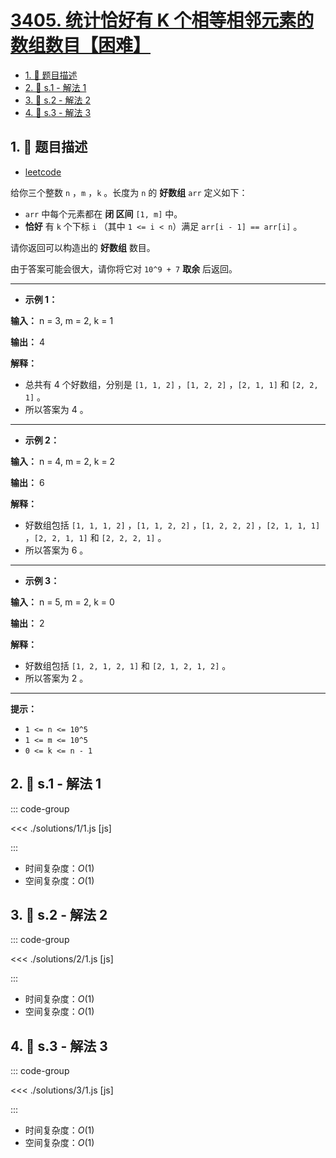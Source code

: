 # [3405. 统计恰好有 K 个相等相邻元素的数组数目【困难】](https://github.com/tnotesjs/TNotes.leetcode/tree/main/notes/3405.%20%E7%BB%9F%E8%AE%A1%E6%81%B0%E5%A5%BD%E6%9C%89%20K%20%E4%B8%AA%E7%9B%B8%E7%AD%89%E7%9B%B8%E9%82%BB%E5%85%83%E7%B4%A0%E7%9A%84%E6%95%B0%E7%BB%84%E6%95%B0%E7%9B%AE%E3%80%90%E5%9B%B0%E9%9A%BE%E3%80%91)

<!-- region:toc -->

- [1. 📝 题目描述](#1--题目描述)
- [2. 🎯 s.1 - 解法 1](#2--s1---解法-1)
- [3. 🎯 s.2 - 解法 2](#3--s2---解法-2)
- [4. 🎯 s.3 - 解法 3](#4--s3---解法-3)

<!-- endregion:toc -->

## 1. 📝 题目描述

- [leetcode](https://leetcode.cn/problems/count-the-number-of-arrays-with-k-matching-adjacent-elements/)

给你三个整数 `n` ，`m` ，`k` 。长度为 `n` 的 **好数组** `arr` 定义如下：

- `arr` 中每个元素都在 **闭 区间** `[1, m]` 中。
- **恰好** 有 `k` 个下标 `i` （其中 `1 <= i < n`）满足 `arr[i - 1] == arr[i]` 。

请你返回可以构造出的 **好数组** 数目。

由于答案可能会很大，请你将它对 `10^9 + 7` **取余** 后返回。

---

- **示例 1：**

**输入：** n = 3, m = 2, k = 1

**输出：** 4

**解释：**

- 总共有 4 个好数组，分别是 `[1, 1, 2]` ，`[1, 2, 2]` ，`[2, 1, 1]` 和 `[2, 2, 1]` 。
- 所以答案为 4 。

---

- **示例 2：**

**输入：** n = 4, m = 2, k = 2

**输出：** 6

**解释：**

- 好数组包括 `[1, 1, 1, 2]` ，`[1, 1, 2, 2]` ，`[1, 2, 2, 2]` ，`[2, 1, 1, 1]` ，`[2, 2, 1, 1]` 和 `[2, 2, 2, 1]` 。
- 所以答案为 6 。

---

- **示例 3：**

**输入：** n = 5, m = 2, k = 0

**输出：** 2

**解释：**

- 好数组包括 `[1, 2, 1, 2, 1]` 和 `[2, 1, 2, 1, 2]` 。
- 所以答案为 2 。

---

**提示：**

- `1 <= n <= 10^5`
- `1 <= m <= 10^5`
- `0 <= k <= n - 1`

## 2. 🎯 s.1 - 解法 1

::: code-group

<<< ./solutions/1/1.js [js]

:::

- 时间复杂度：$O(1)$
- 空间复杂度：$O(1)$

## 3. 🎯 s.2 - 解法 2

::: code-group

<<< ./solutions/2/1.js [js]

:::

- 时间复杂度：$O(1)$
- 空间复杂度：$O(1)$

## 4. 🎯 s.3 - 解法 3

::: code-group

<<< ./solutions/3/1.js [js]

:::

- 时间复杂度：$O(1)$
- 空间复杂度：$O(1)$
